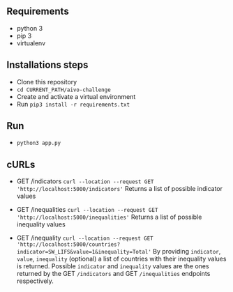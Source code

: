 ## Requirements
- python 3
- pip 3
- virtualenv

## Installations steps

- Clone this repository
- `cd CURRENT_PATH/aivo-challenge`
- Create and activate a virtual environment
- Run `pip3 install -r requirements.txt`

## Run

- `python3 app.py`

## cURLs

- GET /indicators `curl --location --request GET 'http://localhost:5000/indicators'`
Returns a list of possible indicator values

- GET /inequalities `curl --location --request GET 'http://localhost:5000/inequalities'`
Returns a list of possible inequality values

- GET /inequality `curl --location --request GET 'http://localhost:5000/countries?indicator=SW_LIFS&value=1&inequality=Total'`
By providing `indicator`, `value`, `inequality` (optional) a list of countries with their inequality values is returned. Possible `indicator` and `inequality` values are the ones returned by the GET `/indicators` and GET `/inequalities` endpoints respectively.
